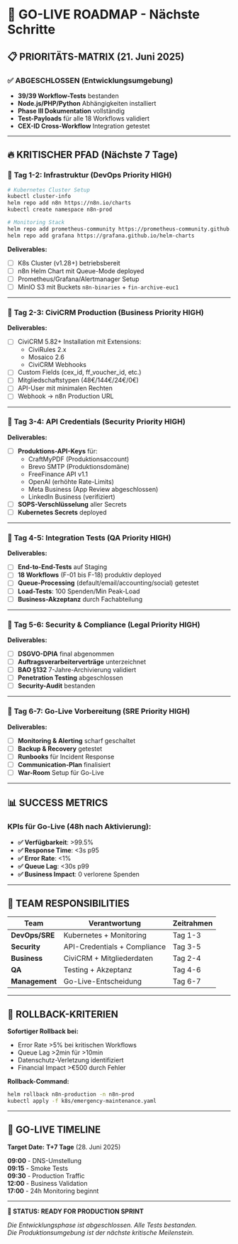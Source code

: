 # 🚀 GO-LIVE ROADMAP - Nächste Schritte

## 📋 PRIORITÄTS-MATRIX (21. Juni 2025)

### ✅ **ABGESCHLOSSEN** (Entwicklungsumgebung)
- **39/39 Workflow-Tests** bestanden
- **Node.js/PHP/Python** Abhängigkeiten installiert
- **Phase III Dokumentation** vollständig
- **Test-Payloads** für alle 18 Workflows validiert
- **CEX-ID Cross-Workflow** Integration getestet

---

## 🔥 **KRITISCHER PFAD** (Nächste 7 Tage)

### 🎯 **Tag 1-2: Infrastruktur** (DevOps Priority HIGH)
```bash
# Kubernetes Cluster Setup
kubectl cluster-info
helm repo add n8n https://n8n.io/charts
kubectl create namespace n8n-prod

# Monitoring Stack
helm repo add prometheus-community https://prometheus-community.github.io/helm-charts
helm repo add grafana https://grafana.github.io/helm-charts
```

**Deliverables:**
- [ ] K8s Cluster (v1.28+) betriebsbereit
- [ ] n8n Helm Chart mit Queue-Mode deployed
- [ ] Prometheus/Grafana/Alertmanager Setup
- [ ] MinIO S3 mit Buckets `n8n-binaries` + `fin-archive-euc1`

---

### 🎯 **Tag 2-3: CiviCRM Production** (Business Priority HIGH)
**Deliverables:**
- [ ] CiviCRM 5.82+ Installation mit Extensions:
  - CiviRules 2.x
  - Mosaico 2.6  
  - CiviCRM Webhooks
- [ ] Custom Fields (cex_id, ff_voucher_id, etc.)
- [ ] Mitgliedschaftstypen (48€/144€/24€/0€)
- [ ] API-User mit minimalen Rechten
- [ ] Webhook → n8n Production URL

---

### 🎯 **Tag 3-4: API Credentials** (Security Priority HIGH)
**Deliverables:**
- [ ] **Produktions-API-Keys** für:
  - CraftMyPDF (Produktionsaccount)
  - Brevo SMTP (Produktionsdomäne)  
  - FreeFinance API v1.1
  - OpenAI (erhöhte Rate-Limits)
  - Meta Business (App Review abgeschlossen)
  - LinkedIn Business (verifiziert)
- [ ] **SOPS-Verschlüsselung** aller Secrets
- [ ] **Kubernetes Secrets** deployed

---

### 🎯 **Tag 4-5: Integration Tests** (QA Priority HIGH)
**Deliverables:**
- [ ] **End-to-End-Tests** auf Staging
- [ ] **18 Workflows** (F-01 bis F-18) produktiv deployed
- [ ] **Queue-Processing** (default/email/accounting/social) getestet
- [ ] **Load-Tests**: 100 Spenden/Min Peak-Load
- [ ] **Business-Akzeptanz** durch Fachabteilung

---

### 🎯 **Tag 5-6: Security & Compliance** (Legal Priority HIGH)
**Deliverables:**
- [ ] **DSGVO-DPIA** final abgenommen
- [ ] **Auftragsverarbeiterverträge** unterzeichnet
- [ ] **BAO §132** 7-Jahre-Archivierung validiert
- [ ] **Penetration Testing** abgeschlossen
- [ ] **Security-Audit** bestanden

---

### 🎯 **Tag 6-7: Go-Live Vorbereitung** (SRE Priority HIGH)
**Deliverables:**
- [ ] **Monitoring & Alerting** scharf geschaltet
- [ ] **Backup & Recovery** getestet
- [ ] **Runbooks** für Incident Response
- [ ] **Communication-Plan** finalisiert
- [ ] **War-Room** Setup für Go-Live

---

## 📊 **SUCCESS METRICS**

### KPIs für Go-Live (48h nach Aktivierung):
- **✅ Verfügbarkeit**: >99.5%
- **✅ Response Time**: <3s p95
- **✅ Error Rate**: <1%
- **✅ Queue Lag**: <30s p99
- **✅ Business Impact**: 0 verlorene Spenden

---

## 👥 **TEAM RESPONSIBILITIES**

| Team | Verantwortung | Zeitrahmen |
|------|---------------|------------|
| **DevOps/SRE** | Kubernetes + Monitoring | Tag 1-3 |
| **Security** | API-Credentials + Compliance | Tag 3-5 |
| **Business** | CiviCRM + Mitgliederdaten | Tag 2-4 |
| **QA** | Testing + Akzeptanz | Tag 4-6 |
| **Management** | Go-Live-Entscheidung | Tag 6-7 |

---

## 🚨 **ROLLBACK-KRITERIEN**

**Sofortiger Rollback bei:**
- Error Rate >5% bei kritischen Workflows
- Queue Lag >2min für >10min
- Datenschutz-Verletzung identifiziert  
- Financial Impact >€500 durch Fehler

**Rollback-Command:**
```bash
helm rollback n8n-production -n n8n-prod
kubectl apply -f k8s/emergency-maintenance.yaml
```

---

## 🎯 **GO-LIVE TIMELINE**

**Target Date:** **T+7 Tage** (28. Juni 2025)

**09:00** - DNS-Umstellung  
**09:15** - Smoke Tests  
**09:30** - Production Traffic  
**12:00** - Business Validation  
**17:00** - 24h Monitoring beginnt  

---

**🚀 STATUS: READY FOR PRODUCTION SPRINT**

*Die Entwicklungsphase ist abgeschlossen. Alle Tests bestanden.  
Die Produktionsumgebung ist der nächste kritische Meilenstein.*
